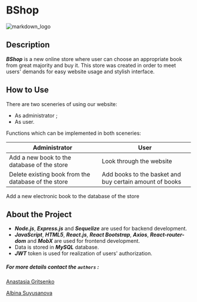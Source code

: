 # BShop

![markdown_logo](https://www.freevector.com/uploads/vector/preview/30227/BookClipartSet_02.jpg)

## Description

**_BShop_** is a new online store where user can choose an appropriate book from great majority and buy it. This store
was created in order to meet users' demands for easy website usage and stylish interface.

## How to Use

There are two sceneries of using our website:

- As administrator ;
- As user.

Functions which can be implemented in both sceneries:

Administrator | User
------------- | ----
Add a new book to the database of the store | Look through the website
Delete existing book from the database of the store | Add books to the basket and buy certain amount of books
Add a new electronic book to the database of the store 


## About the Project

- *__Node.js__*, *__Express.js__* and *__Sequelize__* are used for backend development.
- *__JavaScript__*, *__HTML5__*, *__React.js__*, *__React Bootstrap__*, *__Axios__*, *__React-router-dom__* and *__MobX__* are used for frontend development.
- Data is stored in *__MySQL__* database.
- *__JWT__* token is used for realization of users' authorization.

##### For more details contact the `authors` :

[Anastasia Gritsenko](https://instagram.com/gritsenko_anastasia?utm_medium=copy_link)

[Albina Suyusanova](https://instagram.com/_albina_3107?utm_medium=copy_link)


